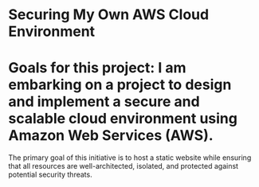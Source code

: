 # Securing My Own AWS Cloud Environment

# Goals for this project: I am embarking on a project to design and implement a secure and scalable cloud environment using Amazon Web Services (AWS). 
The primary goal of this initiative is to host a static website while ensuring that all resources are well-architected, isolated, and protected against potential security threats.